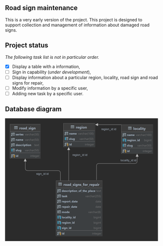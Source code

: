 ## Road sign maintenance
This is a very early version of the project. This project is designed to support collection and management of information about damaged road signs.

## Project status
*The following task list is not in particular order.*
- [x] Display a table with a information,
- [ ] Sign in capability (*under development*),
- [ ] Display information about a particular region, locality, road sign and road signs for repair,
- [ ] Modify information by a specific user,
- [ ] Adding new task by a specific user.

## Database diagram
!['Database diagram'](database_diagram.png 'Database diagram')

